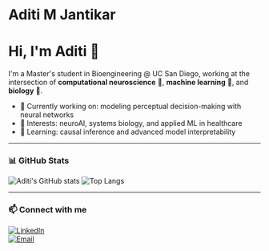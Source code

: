 # Aditi M Jantikar
# Hi, I'm Aditi 👋

I'm a Master's student in Bioengineering @ UC San Diego, working at the intersection of **computational neuroscience** 🧠, **machine learning** 🤖, and **biology** 🔬.

- 🔭 Currently working on: modeling perceptual decision-making with neural networks
- 🧬 Interests: neuroAI, systems biology, and applied ML in healthcare
- 🌱 Learning: causal inference and advanced model interpretability

---

### 📊 GitHub Stats

![Aditi's GitHub stats](https://github-readme-stats.vercel.app/api?username=YOUR_USERNAME&show_icons=true&theme=default)
![Top Langs](https://github-readme-stats.vercel.app/api/top-langs/?username=YOUR_USERNAME&layout=compact)

---

### 📫 Connect with me

[![LinkedIn](https://img.shields.io/badge/LinkedIn-blue?logo=linkedin&style=flat-square)](https://www.linkedin.com/in/aditijantikar/)  
[![Email](https://img.shields.io/badge/Email-lightgrey?logo=gmail&style=flat-square)](mailto:ajantikar@ucsd.edu)
